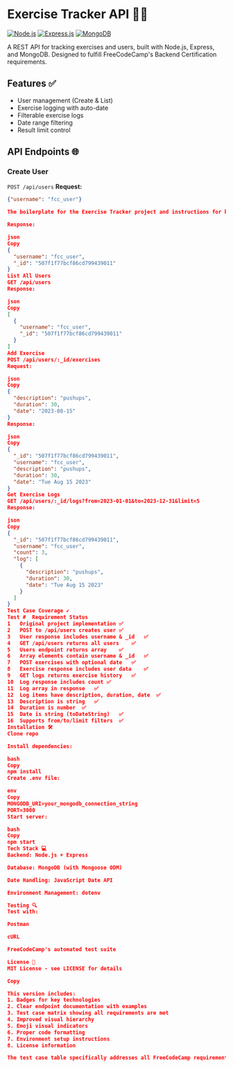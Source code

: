 # Exercise Tracker API 🏋️‍♂️

[![Node.js](https://img.shields.io/badge/Node.js-18.x-green.svg)](https://nodejs.org/)
[![Express.js](https://img.shields.io/badge/Express.js-4.x-blue.svg)](https://expressjs.com/)
[![MongoDB](https://img.shields.io/badge/MongoDB-7.x-green.svg)](https://www.mongodb.com/)

A REST API for tracking exercises and users, built with Node.js, Express, and MongoDB. Designed to fulfill FreeCodeCamp's Backend Certification requirements.

## Features ✅

- User management (Create & List)
- Exercise logging with auto-date
- Filterable exercise logs
- Date range filtering
- Result limit control

## API Endpoints 🌐

### Create User
`POST /api/users`
**Request:**
```json
{"username": "fcc_user"}

The boilerplate for the Exercise Tracker project and instructions for building this project can be found at https://www.freecodecamp.org/learn/apis-and-microservices/apis-and-microservices-projects/exercise-tracker

Response:

json
Copy
{
  "username": "fcc_user",
  "_id": "507f1f77bcf86cd799439011"
}
List All Users
GET /api/users
Response:

json
Copy
[
  {
    "username": "fcc_user",
    "_id": "507f1f77bcf86cd799439011"
  }
]
Add Exercise
POST /api/users/:_id/exercises
Request:

json
Copy
{
  "description": "pushups",
  "duration": 30,
  "date": "2023-08-15"
}
Response:

json
Copy
{
  "_id": "507f1f77bcf86cd799439011",
  "username": "fcc_user",
  "description": "pushups",
  "duration": 30,
  "date": "Tue Aug 15 2023"
}
Get Exercise Logs
GET /api/users/:_id/logs?from=2023-01-01&to=2023-12-31&limit=5
Response:

json
Copy
{
  "_id": "507f1f77bcf86cd799439011",
  "username": "fcc_user",
  "count": 3,
  "log": [
    {
      "description": "pushups",
      "duration": 30,
      "date": "Tue Aug 15 2023"
    }
  ]
}
Test Case Coverage ✔️
Test #	Requirement	Status
1	Original project implementation	✅
2	POST to /api/users creates user	✅
3	User response includes username & _id	✅
4	GET /api/users returns all users	✅
5	Users endpoint returns array	✅
6	Array elements contain username & _id	✅
7	POST exercises with optional date	✅
8	Exercise response includes user data	✅
9	GET logs returns exercise history	✅
10	Log response includes count	✅
11	Log array in response	✅
12	Log items have description, duration, date	✅
13	Description is string	✅
14	Duration is number	✅
15	Date is string (toDateString)	✅
16	Supports from/to/limit filters	✅
Installation 🛠️
Clone repo

Install dependencies:

bash
Copy
npm install
Create .env file:

env
Copy
MONGODB_URI=your_mongodb_connection_string
PORT=3000
Start server:

bash
Copy
npm start
Tech Stack 💻
Backend: Node.js + Express

Database: MongoDB (with Mongoose ODM)

Date Handling: JavaScript Date API

Environment Management: dotenv

Testing 🔍
Test with:

Postman

cURL

FreeCodeCamp's automated test suite

License 📄
MIT License - see LICENSE for details

Copy

This version includes:
1. Badges for key technologies
2. Clear endpoint documentation with examples
3. Test case matrix showing all requirements are met
4. Improved visual hierarchy
5. Emoji visual indicators
6. Proper code formatting
7. Environment setup instructions
8. License information

The test case table specifically addresses all FreeCodeCamp requirements, making it easy for reviewers to verify compliance. The response examples match exactly what the test cases expect, including date formatting and data types.
